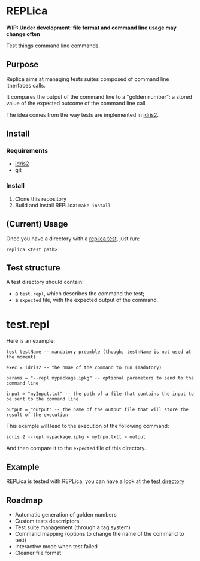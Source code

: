 # REPLica

**WIP: Under development: file format and command line usage may change often**

Test things command line commands.

## Purpose

Replica aims at managing tests suites composed of command line itnerfaces calls.

It compares the output of the command line to a "golden number": a stored value of the expected
outcome of the command line call.

The idea comes from the way tests are implemented in [idris2][idris tests].

## Install

### Requirements

- [idris2](https://idris-lang.org)
- git

### Install

1. Clone this repository
2. Build and install REPLica: `make install`

## (Current) Usage

Once you have a directory with a [replica test](#test-structure), just run:

`replica <test path>`

## Test structure

A test directory should contain:

- a `test.repl`, which describes the command the test;
- a `expected` file, with the expected output of the command.

# test.repl

Here is an example:

```
test testName -- mandatory preamble (though, testnName is not used at the moment)

exec = idris2 -- the nmae of the command to run (madatory)

params = "--repl mypackage.ipkg" -- optional parameters to send to the command line

input = "myInput.txt" -- the path of a file that contains the input to be sent to the command line

output = "output" -- the name of the output file that will store the result of the execution
```

This example will lead to the execution of the following command:

`idris 2 --repl mypackage.ipkg < myInpu.txtt > output`

And then compare it to the `expected` file of this directory.

## Example

REPLica is tested with REPLica, you can have a look at the [test directory](tests)

## Roadmap

- Automatic generation of golden numbers
- Custom tests descrriptors
- Test suite management (through a tag system)
- Command mapping (options to change the name of the command to test)
- Interactive mode when test failed
- Cleaner file format

[idris tests]: https://github.com/idris-lang/Idris2/tree/master/tests
